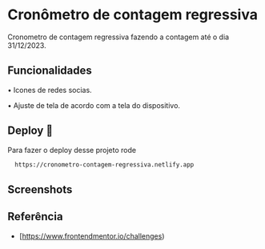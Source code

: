 # Cronômetro de contagem regressiva

Cronometro de contagem regressiva fazendo a contagem até o dia 31/12/2023.


## Funcionalidades

•	Icones de redes socias.

•	Ajuste de tela de acordo com a tela do dispositivo.


## Deploy 🚀

Para fazer o deploy desse projeto rode

```bash
  https://cronometro-contagem-regressiva.netlify.app
```

## Screenshots





## Referência

 - [https://www.frontendmentor.io/challenges)
